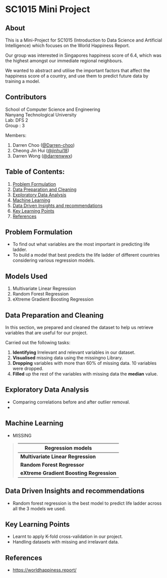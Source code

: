 # SC1015 Mini Project

## About

This is a Mini-Project for SC1015 (Introduction to Data Science and Artificial Intelligence) which focuses on the World Happiness Report. 

Our group was interested in Singapores happiness score of 6.4, which was the highest amongst our immediate regional neighbours.

We wanted to abstract and utilise the important factors that affect the happiness score of a country, and use them to predict future data by training a model.


  
## Contributors

School of Computer Science and Engineering \
Nanyang Technological University \
Lab: DFS 2 \
Group : 3

Members: 
1. Darren Choo ([@Darren-choo](https://github.com/Darren-choo))
2. Cheong Jin Hui ([@jinhui18](https://github.com/jinhui18))
3. Darren Wong ([@darrenwwx](https://github.com/darrenwwx))

## Table of Contents:
1. [Problem Formulation](#Problem-Formulation)
2. [Data Preparation and Cleaning](#Data-Preparation-and-Cleaning)
3. [Exploratory Data Analysis](#Exploratory-Data-Analysis)
4. [Machine Learning](#Machine-Learning)
5. [Data Driven Insights and recommendations](#Data-Driven-Insights-and-recommendations)
6. [Key Learning Points](#Key-Learning-Points)
7. [References](#References)

## Problem Formulation
- To find out what variables are the most important in predicting life ladder.
- To build a model that best predicts the life ladder of different countries considering various regression models.

## Models Used

1. Multivariate Linear Regression 
2. Random Forest Regression
3. eXtreme Gradient Boosting Regression

## Data Preparation and Cleaning
In this section, we prepared and cleaned the dataset to help us retrieve variables that are useful for our project.

Carried out the following tasks:

1.	**Identifying** Irrelevant and relevant variables in our dataset. 
2.	**Visualised** missing data using the missingno Library.
3.	**Dropping** variables with more than 60% of missing data. 10 variables were dropped.
4.	**Filled** up the rest of the variables with missing data the **median** value.


## Exploratory Data Analysis
- Comparing correlations before and after outlier removal.
- 

## Machine Learning
- MISSING
>|Regression models|
>| ---| 
>|  **Multivariate Linear Regression** |
>|  **Random Forest Regressor** |
>|  **eXtreme Gradient Boosting Regression** |

## Data Driven Insights and recommendations
- Random forest regression is the best model to predict life ladder across all the 3 models we used.

## Key Learning Points
- Learnt to apply K-fold cross-validation in our project.
- Handling datasets with missing and irrelavant data.

## References
- https://worldhappiness.report/
